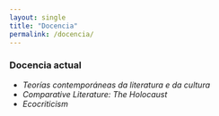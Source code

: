 ```yaml
---
layout: single
title: "Docencia"
permalink: /docencia/
---
```


### Docencia actual

- *Teorías contemporáneas da literatura e da cultura*
- *Comparative Literature: The Holocaust*
- *Ecocriticism*  
